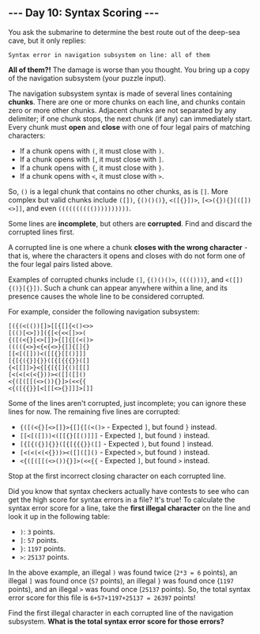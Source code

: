## --- Day 10: Syntax Scoring ---

You ask the submarine to determine the best route out of the deep-sea cave, but it only replies:

    Syntax error in navigation subsystem on line: all of them

**All of them?!** The damage is worse than you thought. You bring up a copy of the navigation subsystem (your puzzle input).

The navigation subsystem syntax is made of several lines containing **chunks**. There are one or more chunks on each line, and chunks contain zero or more other chunks. Adjacent chunks are not separated by any delimiter; if one chunk stops, the next chunk (if any) can immediately start. Every chunk must **open** and **close** with one of four legal pairs of matching characters:

* If a chunk opens with ``(``, it must close with ``)``.
* If a chunk opens with ``[``, it must close with ``]``.
* If a chunk opens with ``{``, it must close with ``}``.
* If a chunk opens with ``<``, it must close with ``>``.

So, ``()`` is a legal chunk that contains no other chunks, as is ``[]``. More complex but valid chunks include ``([])``, ``{()()()}``, ``<([{}])>``, ``[<>({}){}[([])<>]]``, and even ``(((((((((())))))))))``.

Some lines are **incomplete**, but others are **corrupted**. Find and discard the corrupted lines first.

A corrupted line is one where a chunk **closes with the wrong character** - that is, where the characters it opens and closes with do not form one of the four legal pairs listed above.

Examples of corrupted chunks include ``(]``, ``{()()()>``, ``(((()))}``, and ``<([]){()}[{}])``. Such a chunk can appear anywhere within a line, and its presence causes the whole line to be considered corrupted.

For example, consider the following navigation subsystem:

    [({(<(())[]>[[{[]{<()<>>
    [(()[<>])]({[<{<<[]>>(
    {([(<{}[<>[]}>{[]{[(<()>
    (((({<>}<{<{<>}{[]{[]{}
    [[<[([]))<([[{}[[()]]]
    [{[{({}]{}}([{[{{{}}([]
    {<[[]]>}<{[{[{[]{()[[[]
    [<(<(<(<{}))><([]([]()
    <{([([[(<>()){}]>(<<{{
    <{([{{}}[<[[[<>{}]]]>[]]

Some of the lines aren't corrupted, just incomplete; you can ignore these lines for now. The remaining five lines are corrupted:

* ``{([(<{}[<>[]}>{[]{[(<()>`` - Expected ``]``, but found ``}`` instead.
* ``[[<[([]))<([[{}[[()]]]`` - Expected ``]``, but found ``)`` instead.
* ``[{[{({}]{}}([{[{{{}}([]`` - Expected ``)``, but found ``]`` instead.
* ``[<(<(<(<{}))><([]([]()`` - Expected ``>``, but found ``)`` instead.
* ``<{([([[(<>()){}]>(<<{{`` - Expected ``]``, but found ``>`` instead.

Stop at the first incorrect closing character on each corrupted line.

Did you know that syntax checkers actually have contests to see who can get the high score for syntax errors in a file? It's true! To calculate the syntax error score for a line, take the **first illegal character** on the line and look it up in the following table:

* ``)``: ``3`` points.
* ``]``: ``57`` points.
* ``}``: ``1197`` points.
* ``>``: ``25137`` points.

In the above example, an illegal ``)`` was found twice (``2*3 = 6`` points), an illegal ``]`` was found once (``57`` points), an illegal ``}`` was found once (``1197`` points), and an illegal ``>`` was found once (``25137`` points). So, the total syntax error score for this file is ``6+57+1197+25137 = 26397`` points!

Find the first illegal character in each corrupted line of the navigation subsystem. **What is the total syntax error score for those errors?**

